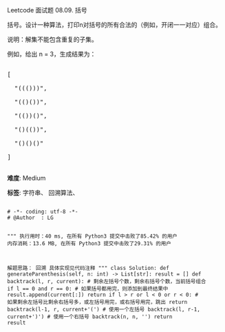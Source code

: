 Leetcode 面试题 08.09. 括号
<p>括号。设计一种算法，打印n对括号的所有合法的（例如，开闭一一对应）组合。</p>


<p>说明：解集不能包含重复的子集。</p>



<p>例如，给出 n = 3，生成结果为：</p>



<pre>

[

  "((()))",

  "(()())",

  "(())()",

  "()(())",

  "()()()"

]

</pre>





 **难度**: Medium



 **标签**: 字符串、 回溯算法、 





<div class="hcb_wrap">
<pre class="prism undefined-numbers lang-python" data-lang="Python"><code>
# -*- coding: utf-8 -*-
# @Author  : LG

"""
执行用时：40 ms, 在所有 Python3 提交中击败了85.42% 的用户
内存消耗：13.6 MB, 在所有 Python3 提交中击败了29.31% 的用户

解题思路：
    回溯
    具体实现见代码注释
"""
class Solution:
    def generateParenthesis(self, n: int) -> List[str]:
        result = []
        def backtrack(l, r, current):   # 剩余左括号个数，剩余右括号个数，当前括号组合
            if l == 0 and r == 0:       # 如果括号都用完，则添加到最终结果中
                result.append(current[:])
                return
            if l > r or l < 0 or r < 0: # 如果剩余左括号比剩余右括号多，或左括号用完，或右括号用完，跳出
                return
            backtrack(l-1, r, current+'(')  # 使用一个左括号
            backtrack(l, r-1, current+')')  # 使用一个右括号
        backtrack(n, n, '')
        return result</code></pre></div>

